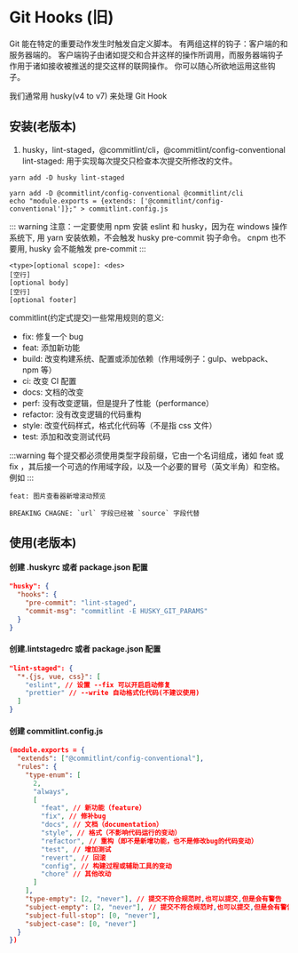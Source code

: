 # Git Hooks (旧)

Git 能在特定的重要动作发生时触发自定义脚本。 有两组这样的钩子：客户端的和服务器端的。 客户端钩子由诸如提交和合并这样的操作所调用，而服务器端钩子作用于诸如接收被推送的提交这样的联网操作。 你可以随心所欲地运用这些钩子。

我们通常用 husky(v4 to v7) 来处理 Git Hook

## 安装(老版本)

1. husky，lint-staged，@commitlint/cli，@commitlint/config-conventional
   lint-staged: 用于实现每次提交只检查本次提交所修改的文件。

```
yarn add -D husky lint-staged

yarn add -D @commitlint/config-conventional @commitlint/cli
echo "module.exports = {extends: ['@commitlint/config-conventional']};" > commitlint.config.js
```

::: warning
注意：一定要使用 npm 安装 eslint 和 husky，因为在 windows 操作系统下, 用 yarn 安装依赖，不会触发 husky pre-commit 钩子命令。
cnpm 也不要用, husky 会不能触发 pre-commit
:::

```
<type>[optional scope]: <des>
[空行]
[optional body]
[空行]
[optional footer]
```

commitlint(约定式提交)一些常用规则的意义:

- fix: 修复一个 bug
- feat: 添加新功能
- build: 改变构建系统、配置或添加依赖（作用域例子：gulp、webpack、npm 等）
- ci: 改变 CI 配置
- docs: 文档的改变
- perf: 没有改变逻辑，但是提升了性能（performance）
- refactor: 没有改变逻辑的代码重构
- style: 改变代码样式，格式化代码等（不是指 css 文件）
- test: 添加和改变测试代码

:::warning
每个提交都必须使用类型字段前缀，它由一个名词组成，诸如 feat 或 fix ，其后接一个可选的作用域字段，以及一个必要的冒号（英文半角）和空格。例如
:::

```
feat: 图片查看器新增滚动预览

BREAKING CHAGNE: `url` 字段已经被 `source` 字段代替
```

## 使用(老版本)

#### 创建 .huskyrc 或者 package.json 配置

```json
"husky": {
  "hooks": {
    "pre-commit": "lint-staged",
    "commit-msg": "commitlint -E HUSKY_GIT_PARAMS"
  }
}
```

#### 创建.lintstagedrc 或者 package.json 配置

```json
"lint-staged": {
  "*.{js, vue, css}": [
    "eslint", // 设置 --fix 可以开启启动修复
    "prettier" // --write 自动格式化代码(不建议使用)
  ]
}
```

#### 创建 commitlint.config.js

```json
(module.exports = {
  "extends": ["@commitlint/config-conventional"],
  "rules": {
    "type-enum": [
      2,
      "always",
      [
        "feat", // 新功能（feature）
        "fix", // 修补bug
        "docs", // 文档（documentation）
        "style", // 格式（不影响代码运行的变动）
        "refactor", // 重构（即不是新增功能，也不是修改bug的代码变动）
        "test", // 增加测试
        "revert", // 回滚
        "config", // 构建过程或辅助工具的变动
        "chore" // 其他改动
      ]
    ],
    "type-empty": [2, "never"], // 提交不符合规范时,也可以提交,但是会有警告
    "subject-empty": [2, "never"], // 提交不符合规范时,也可以提交,但是会有警告
    "subject-full-stop": [0, "never"],
    "subject-case": [0, "never"]
  }
})
```
